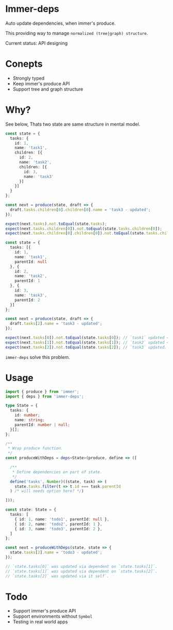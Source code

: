 # Immer-deps
Auto update dependencies, when immer's produce.

This providing way to manage `normalized (tree|graph) structure`.

Current status: API designing

# Conepts
- Strongly typed
- Keep immer's produce API
- Support tree and graph structure

# Why?
See below, Thats two state are same structure in mental model.

```ts
const state = {
  tasks: {
    id: 1,
    name: 'task1',
    children: [{
      id: 2,
      name: 'task2',
      children: [{
        id: 3,
        name: 'task3'
      }]
    }]
  }
};

const next = produce(state, draft => {
  draft.tasks.children[0].children[0].name = 'task3 - updated';
});

expect(next.tasks).not.toEqual(state.tasks);                                                 // `task1` updated.
expect(next.tasks.children[0]).not.toEqual(state.tasks.children[0]);                         // `task2` updated.
expect(next.tasks.children[0].children[0]).not.toEqual(state.tasks.children[0].children[0]); // `task3` updated.
```

```ts
const state = {
  tasks: [{
    id: 1,
    name: 'task1',
    parentId: null
  }, {
    id: 2,
    name: 'task2',
    parentId: 1
  }, {
    id: 3,
    name: 'task3',
    parentId: 2
  }]
};

const next = produce(state, draft => {
  draft.tasks[2].name = 'task3 - updated';
});

expect(next.tasks[0]).not.toEqual(state.tasks[0]); // `task1` updated <- not work.
expect(next.tasks[1]).not.toEqual(state.tasks[1]); // `task2` updated <- not work.
expect(next.tasks[2]).not.toEqual(state.tasks[2]); // `task3` updated.
```

`immer-deps` solve this problem.


# Usage

```ts
import { produce } from 'immer';
import { deps } from 'immer-deps';

type State = {
  tasks: {
    id: number;
    name: string;
    parentId: number | null;
  }[];
};

/**
 * Wrap produce function.
 */
const produceWithDeps = deps<State>(produce, define => ([

  /**
   * Define dependencies on part of state.
   */
  define('tasks', Number)((state, task) => (
    state.tasks.filter(t => t.id === task.parentId
  ) /* will needs option here? */)

]));

const state: State = {
  tasks: [
    { id: 1, name: 'todo1', parentId: null },
    { id: 2, name: 'todo2', parentId: 1 },
    { id: 3, name: 'todo3', parentId: 2 },
  ]
};

const next = produceWithDeps(state, state => {
  state.tasks[2].name = 'todo3 - updated';
});

// `state.tasks[0]` was updated via dependent on `state.tasks[1]`.
// `state.tasks[1]` was updated via dependent on `state.tasks[2]`.
// `state.tasks[2]` was updated via it self`.
```

# Todo
- Support immer's produce API
- Support environments without `Symbol`
- Testing in real world apps

